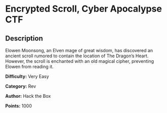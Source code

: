 # Encrypted Scroll, Cyber Apocalypse CTF

## Description

Elowen Moonsong, an Elven mage of great wisdom, has discovered an ancient scroll rumored to contain the location of The Dragon’s Heart. However, the scroll is enchanted with an old magical cipher, preventing Elowen from reading it.

**Difficulty:** Very Easy

**Category:** Rev

**Author:** Hack the Box

**Points:** 1000
